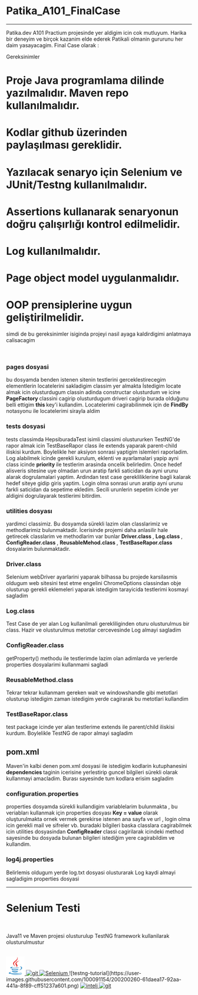 # Patika_A101_FinalCase
<hr/>

Patika.dev A101 Practium projesinde yer aldigim icin cok mutluyum.
Harika bir deneyim ve birçok kazanim elde ederek Patikali olmanin gururunu her daim yasayacagim.
Final Case olarak : 

Gereksinimler
# Proje Java programlama dilinde yazılmalıdır. Maven repo kullanılmalıdır.
# Kodlar github üzerinden paylaşılması gereklidir. 
# Yazılacak senaryo için Selenium ve JUnit/Testng kullanılmalıdır.
# Assertions kullanarak senaryonun doğru çalışırlığı kontrol edilmelidir.
# Log kullanılmalıdır.
# Page object model uygulanmalıdır.
# OOP prensiplerine uygun geliştirilmelidir.

simdi de bu gereksinimler isiginda projeyi nasil ayaga kaldirdigimi anlatmaya calisacagim


<br/>

### pages dosyasi <br/>
bu dosyamda benden istenen sitenin testlerini gerceklestirecegim elementlerin locatelerini sakladigim classim yer almakta
İstedigim locate almak icin olusturdugum classin adinda constructar olusturdum ve icine <b> PageFactory </b> classini cagirip
olusturdugum driveri cagirip burada olduğunu belli ettigim <b> this </b> key'i kullandim. 
Locatelerimi cagirabilinmek için de <b> FindBy </b> notasyonu ile locatelerimi sirayla aldim

### tests dosyasi <br/>
tests classimda HepsiburadaTest isimli classimi olustururken TestNG'de rapor almak icin TestBaseRapor class ile extends yaparak parent-child iliskisi kurdum.
Boylelikle her aksiyon sonrasi yaptigim islemleri raporladim. 
Log alabilmek icinde gerekli kurulum, eklenti ve ayarlamalari yapip ayni class icinde <b> priority </b> ile testlerim arasinda oncelik belirledim. 
Once hedef alisveris sitesine uye olmadan urun aratip farkli saticidan da ayni urunu alarak dogrulamalari yaptim.
Ardindan test case gerekliliklerine bagli kalarak hedef siteye gidip giris yaptim. 
Login olma sonrasi urun aratip ayni urunu farkli saticidan da sepetime ekledim.
Secili urunlerin sepetim icinde yer aldigini dogrulayarak testlerimi bitirdim.
 
### utilities dosyası <br/>
yardimci classimiz. Bu dosyamda sürekli lazim olan classlarimiz ve methodlarimiz bulunmaktadir. İcerisinde  projemi daha anlasilir hale getirecek classlarim ve methodlarim var bunlar
<b> Driver.class </b> , <b> Log.class </b> , <b> ConfigReader.class </b> , <b> ReusableMehod.class </b> , <b> TestBaseRapor.class </b> dosyalarim bulunmaktadir. 


### <b> Driver.class </b>
Selenium webDriver ayarlarini yaparak bilhassa bu projede karsilasmis oldugum web sitesini test etme engelini 
ChromeOptions classindan obje olusturup gerekli eklemeleri yaparak istedigim tarayicida testlerimi kosmayi sagladim


### <b> Log.class </b>
Test Case de yer alan Log kullanilmali gerekliliginden oturu olusturulmus bir class. 
Hazir ve olusturulmus metotlar cercevesinde Log almayi sagladim

### <b> ConfigReader.class </b>
getProperty() methodu ile testlerimde lazim olan adimlarda ve yerlerde properties dosyalarimi kullanmami sagladi

### <b> ReusableMethod.class </b>
Tekrar tekrar kullanmam gereken wait ve windowshandle gibi metotlari olusturup istedigim zaman istedigim yerde cagirarak bu metotlari kullandim

### <b> TestBaseRapor.class </b>
test package icinde yer alan testlerime extends ile parent/child iliskisi kurdum. 
Boylelikle TestNG de rapor almayi sagladim

## pom.xml
Maven'in kalbi denen pom.xml dosyasi ile istedigim kodlarin kutuphanesini  <b> dependencies </b> taginin icerisine yerlestirip guncel bilgileri sürekli olarak kullanmayi amacladim. Burası sayesinde tum kodlara erisim sagladim

### <b> configuration.properties </b>
properties dosyamda sürekli kullandigim variablelarim bulunmakta ,
bu veriabları kullanmak için properties dosyası <b> Key  =  value </b> olarak oluşturulmakta 
ornek vermek gerekirse istenen ana sayfa ve url , login olma icin gerekli mail ve sifreler vb.
buradaki bilgileri baska classlara cagirabilmek icin utilities dosyasindan
<b> ConfigReader </b> classi cagirilarak icindeki method sayesinde bu dosyada bulunan bilgileri istediğim yere cagirabildim ve kullandim.

### <b> log4j.properties </b>
Belirlemis oldugum yerde log.txt dosyasi olusturarak Log kaydi almayi sagladigim properties dosyasi
<hr/>

# Selenium Testi

<br/>

Java11  ve Maven projesi olusturulup TestNG framework kullanilarak olusturulmustur

<br/>
<a href="https://www.java.com" target="_blank" rel="noreferrer"> <img src="https://raw.githubusercontent.com/devicons/devicon/master/icons/java/java-original.svg" alt="java" width="50" height="50"/> </a>
<a href="https://git-scm.com/" target="_blank" rel="noreferrer"> <img src="https://www.vectorlogo.zone/logos/git-scm/git-scm-icon.svg" alt="git" width="40" height="40"/> </a>
<a href="https://www.selenium.com" target="_blank" rel="noreferrer"> <img src="https://camo.githubusercontent.com/4b95df4d6ca7a01afc25d27159804dc5a7d0df41d8131aaf50c9f84847dfda21/68747470733a2f2f73656c656e69756d2e6465762f696d616765732f73656c656e69756d5f6c6f676f5f7371756172655f677265656e2e706e67" alt="Selenium" width="50" height="50"/> </a>
![testng-tutorial](https://user-images.githubusercontent.com/100091154/200200260-61daea17-92aa-441a-8f89-cff51237a601.png)
<a href="https://www.intelj.com" target="_blank" rel="noreferrer"> <img src="https://encrypted-tbn0.gstatic.com/images?q=tbn:ANd9GcQak-N8W03mK25slV1lwM80i0y1obRPPJOaLA&usqp=CAU" alt="intelj" width="80" height="40"/> </a>
<a href="https://www.maven.com" target="_blank" rel="noreferrer"> <img src="https://koraypeker.com/wp-content/uploads/2018/06/1_xsrKVt69q3JsZzLD-ldekQ.jpeg" alt="git" width="100" height="40"/> </a>
<br/>
